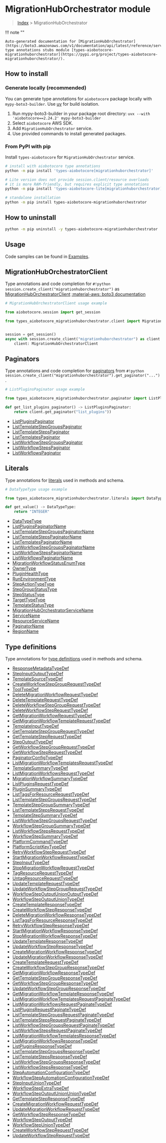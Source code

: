 # MigrationHubOrchestrator module

> [Index](../README.md) > MigrationHubOrchestrator


!!! note ""

    Auto-generated documentation for [MigrationHubOrchestrator](https://boto3.amazonaws.com/v1/documentation/api/latest/reference/services/migrationhuborchestrator.html#migrationhuborchestrator)
    type annotations stubs module [types-aiobotocore-migrationhuborchestrator](https://pypi.org/project/types-aiobotocore-migrationhuborchestrator/).

## How to install

### Generate locally (recommended)

You can generate type annotations for `aiobotocore` package locally with `mypy-boto3-builder`.
Use [uv](https://docs.astral.sh/uv/getting-started/installation/) for build isolation.

1. Run mypy-boto3-builder in your package root directory: `uvx --with 'aiobotocore==2.24.2' mypy-boto3-builder`
1. Select `aiobotocore` AWS SDK.
1. Add `MigrationHubOrchestrator` service.
1. Use provided commands to install generated packages.



### From PyPI with pip

Install `types-aiobotocore` for `MigrationHubOrchestrator` service.

```bash
# install with aiobotocore type annotations
python -m pip install 'types-aiobotocore[migrationhuborchestrator]'

# Lite version does not provide session.client/resource overloads
# it is more RAM-friendly, but requires explicit type annotations
python -m pip install 'types-aiobotocore-lite[migrationhuborchestrator]'

# standalone installation
python -m pip install types-aiobotocore-migrationhuborchestrator
```



## How to uninstall

```bash
python -m pip uninstall -y types-aiobotocore-migrationhuborchestrator
```

## Usage

Code samples can be found in [Examples](./usage.md).

## MigrationHubOrchestratorClient

Type annotations and code completion for  `#!python session.create_client("migrationhuborchestrator")` as [MigrationHubOrchestratorClient](./client.md)
[:material-aws: boto3 documentation](https://boto3.amazonaws.com/v1/documentation/api/latest/reference/services/migrationhuborchestrator.html#MigrationHubOrchestrator.Client)

```python
# MigrationHubOrchestratorClient usage example

from aiobotocore.session import get_session

from types_aiobotocore_migrationhuborchestrator.client import MigrationHubOrchestratorClient


session = get_session()
async with session.create_client("migrationhuborchestrator") as client:
    client: MigrationHubOrchestratorClient
```


## Paginators

Type annotations and code completion for
[paginators](./paginators.md)
from `#!python session.create_client("migrationhuborchestrator").get_paginator("...")`.

```python
# ListPluginsPaginator usage example

from types_aiobotocore_migrationhuborchestrator.paginator import ListPluginsPaginator

def get_list_plugins_paginator() -> ListPluginsPaginator:
    return client.get_paginator("list_plugins"))
```

- [ListPluginsPaginator](./paginators.md#listpluginspaginator)
- [ListTemplateStepGroupsPaginator](./paginators.md#listtemplatestepgroupspaginator)
- [ListTemplateStepsPaginator](./paginators.md#listtemplatestepspaginator)
- [ListTemplatesPaginator](./paginators.md#listtemplatespaginator)
- [ListWorkflowStepGroupsPaginator](./paginators.md#listworkflowstepgroupspaginator)
- [ListWorkflowStepsPaginator](./paginators.md#listworkflowstepspaginator)
- [ListWorkflowsPaginator](./paginators.md#listworkflowspaginator)








## Literals

Type annotations for [literals](./literals.md) used in methods and schema.

```python
# DataTypeType usage example

from types_aiobotocore_migrationhuborchestrator.literals import DataTypeType

def get_value() -> DataTypeType:
    return "INTEGER"
```

- [DataTypeType](./literals.md#datatypetype)
- [ListPluginsPaginatorName](./literals.md#listpluginspaginatorname)
- [ListTemplateStepGroupsPaginatorName](./literals.md#listtemplatestepgroupspaginatorname)
- [ListTemplateStepsPaginatorName](./literals.md#listtemplatestepspaginatorname)
- [ListTemplatesPaginatorName](./literals.md#listtemplatespaginatorname)
- [ListWorkflowStepGroupsPaginatorName](./literals.md#listworkflowstepgroupspaginatorname)
- [ListWorkflowStepsPaginatorName](./literals.md#listworkflowstepspaginatorname)
- [ListWorkflowsPaginatorName](./literals.md#listworkflowspaginatorname)
- [MigrationWorkflowStatusEnumType](./literals.md#migrationworkflowstatusenumtype)
- [OwnerType](./literals.md#ownertype)
- [PluginHealthType](./literals.md#pluginhealthtype)
- [RunEnvironmentType](./literals.md#runenvironmenttype)
- [StepActionTypeType](./literals.md#stepactiontypetype)
- [StepGroupStatusType](./literals.md#stepgroupstatustype)
- [StepStatusType](./literals.md#stepstatustype)
- [TargetTypeType](./literals.md#targettypetype)
- [TemplateStatusType](./literals.md#templatestatustype)
- [MigrationHubOrchestratorServiceName](./literals.md#migrationhuborchestratorservicename)
- [ServiceName](./literals.md#servicename)
- [ResourceServiceName](./literals.md#resourceservicename)
- [PaginatorName](./literals.md#paginatorname)
- [RegionName](./literals.md#regionname)




## Type definitions

Type annotations for [type definitions](./type_defs.md) used in methods and schema.

- [ResponseMetadataTypeDef](./type_defs.md#responsemetadatatypedef)
- [StepInputOutputTypeDef](./type_defs.md#stepinputoutputtypedef)
- [TemplateSourceTypeDef](./type_defs.md#templatesourcetypedef)
- [CreateWorkflowStepGroupRequestTypeDef](./type_defs.md#createworkflowstepgrouprequesttypedef)
- [ToolTypeDef](./type_defs.md#tooltypedef)
- [DeleteMigrationWorkflowRequestTypeDef](./type_defs.md#deletemigrationworkflowrequesttypedef)
- [DeleteTemplateRequestTypeDef](./type_defs.md#deletetemplaterequesttypedef)
- [DeleteWorkflowStepGroupRequestTypeDef](./type_defs.md#deleteworkflowstepgrouprequesttypedef)
- [DeleteWorkflowStepRequestTypeDef](./type_defs.md#deleteworkflowsteprequesttypedef)
- [GetMigrationWorkflowRequestTypeDef](./type_defs.md#getmigrationworkflowrequesttypedef)
- [GetMigrationWorkflowTemplateRequestTypeDef](./type_defs.md#getmigrationworkflowtemplaterequesttypedef)
- [TemplateInputTypeDef](./type_defs.md#templateinputtypedef)
- [GetTemplateStepGroupRequestTypeDef](./type_defs.md#gettemplatestepgrouprequesttypedef)
- [GetTemplateStepRequestTypeDef](./type_defs.md#gettemplatesteprequesttypedef)
- [StepOutputTypeDef](./type_defs.md#stepoutputtypedef)
- [GetWorkflowStepGroupRequestTypeDef](./type_defs.md#getworkflowstepgrouprequesttypedef)
- [GetWorkflowStepRequestTypeDef](./type_defs.md#getworkflowsteprequesttypedef)
- [PaginatorConfigTypeDef](./type_defs.md#paginatorconfigtypedef)
- [ListMigrationWorkflowTemplatesRequestTypeDef](./type_defs.md#listmigrationworkflowtemplatesrequesttypedef)
- [TemplateSummaryTypeDef](./type_defs.md#templatesummarytypedef)
- [ListMigrationWorkflowsRequestTypeDef](./type_defs.md#listmigrationworkflowsrequesttypedef)
- [MigrationWorkflowSummaryTypeDef](./type_defs.md#migrationworkflowsummarytypedef)
- [ListPluginsRequestTypeDef](./type_defs.md#listpluginsrequesttypedef)
- [PluginSummaryTypeDef](./type_defs.md#pluginsummarytypedef)
- [ListTagsForResourceRequestTypeDef](./type_defs.md#listtagsforresourcerequesttypedef)
- [ListTemplateStepGroupsRequestTypeDef](./type_defs.md#listtemplatestepgroupsrequesttypedef)
- [TemplateStepGroupSummaryTypeDef](./type_defs.md#templatestepgroupsummarytypedef)
- [ListTemplateStepsRequestTypeDef](./type_defs.md#listtemplatestepsrequesttypedef)
- [TemplateStepSummaryTypeDef](./type_defs.md#templatestepsummarytypedef)
- [ListWorkflowStepGroupsRequestTypeDef](./type_defs.md#listworkflowstepgroupsrequesttypedef)
- [WorkflowStepGroupSummaryTypeDef](./type_defs.md#workflowstepgroupsummarytypedef)
- [ListWorkflowStepsRequestTypeDef](./type_defs.md#listworkflowstepsrequesttypedef)
- [WorkflowStepSummaryTypeDef](./type_defs.md#workflowstepsummarytypedef)
- [PlatformCommandTypeDef](./type_defs.md#platformcommandtypedef)
- [PlatformScriptKeyTypeDef](./type_defs.md#platformscriptkeytypedef)
- [RetryWorkflowStepRequestTypeDef](./type_defs.md#retryworkflowsteprequesttypedef)
- [StartMigrationWorkflowRequestTypeDef](./type_defs.md#startmigrationworkflowrequesttypedef)
- [StepInputTypeDef](./type_defs.md#stepinputtypedef)
- [StopMigrationWorkflowRequestTypeDef](./type_defs.md#stopmigrationworkflowrequesttypedef)
- [TagResourceRequestTypeDef](./type_defs.md#tagresourcerequesttypedef)
- [UntagResourceRequestTypeDef](./type_defs.md#untagresourcerequesttypedef)
- [UpdateTemplateRequestTypeDef](./type_defs.md#updatetemplaterequesttypedef)
- [UpdateWorkflowStepGroupRequestTypeDef](./type_defs.md#updateworkflowstepgrouprequesttypedef)
- [WorkflowStepOutputUnionOutputTypeDef](./type_defs.md#workflowstepoutputunionoutputtypedef)
- [WorkflowStepOutputUnionTypeDef](./type_defs.md#workflowstepoutputuniontypedef)
- [CreateTemplateResponseTypeDef](./type_defs.md#createtemplateresponsetypedef)
- [CreateWorkflowStepResponseTypeDef](./type_defs.md#createworkflowstepresponsetypedef)
- [DeleteMigrationWorkflowResponseTypeDef](./type_defs.md#deletemigrationworkflowresponsetypedef)
- [ListTagsForResourceResponseTypeDef](./type_defs.md#listtagsforresourceresponsetypedef)
- [RetryWorkflowStepResponseTypeDef](./type_defs.md#retryworkflowstepresponsetypedef)
- [StartMigrationWorkflowResponseTypeDef](./type_defs.md#startmigrationworkflowresponsetypedef)
- [StopMigrationWorkflowResponseTypeDef](./type_defs.md#stopmigrationworkflowresponsetypedef)
- [UpdateTemplateResponseTypeDef](./type_defs.md#updatetemplateresponsetypedef)
- [UpdateWorkflowStepResponseTypeDef](./type_defs.md#updateworkflowstepresponsetypedef)
- [CreateMigrationWorkflowResponseTypeDef](./type_defs.md#createmigrationworkflowresponsetypedef)
- [UpdateMigrationWorkflowResponseTypeDef](./type_defs.md#updatemigrationworkflowresponsetypedef)
- [CreateTemplateRequestTypeDef](./type_defs.md#createtemplaterequesttypedef)
- [CreateWorkflowStepGroupResponseTypeDef](./type_defs.md#createworkflowstepgroupresponsetypedef)
- [GetMigrationWorkflowResponseTypeDef](./type_defs.md#getmigrationworkflowresponsetypedef)
- [GetTemplateStepGroupResponseTypeDef](./type_defs.md#gettemplatestepgroupresponsetypedef)
- [GetWorkflowStepGroupResponseTypeDef](./type_defs.md#getworkflowstepgroupresponsetypedef)
- [UpdateWorkflowStepGroupResponseTypeDef](./type_defs.md#updateworkflowstepgroupresponsetypedef)
- [GetMigrationWorkflowTemplateResponseTypeDef](./type_defs.md#getmigrationworkflowtemplateresponsetypedef)
- [ListMigrationWorkflowTemplatesRequestPaginateTypeDef](./type_defs.md#listmigrationworkflowtemplatesrequestpaginatetypedef)
- [ListMigrationWorkflowsRequestPaginateTypeDef](./type_defs.md#listmigrationworkflowsrequestpaginatetypedef)
- [ListPluginsRequestPaginateTypeDef](./type_defs.md#listpluginsrequestpaginatetypedef)
- [ListTemplateStepGroupsRequestPaginateTypeDef](./type_defs.md#listtemplatestepgroupsrequestpaginatetypedef)
- [ListTemplateStepsRequestPaginateTypeDef](./type_defs.md#listtemplatestepsrequestpaginatetypedef)
- [ListWorkflowStepGroupsRequestPaginateTypeDef](./type_defs.md#listworkflowstepgroupsrequestpaginatetypedef)
- [ListWorkflowStepsRequestPaginateTypeDef](./type_defs.md#listworkflowstepsrequestpaginatetypedef)
- [ListMigrationWorkflowTemplatesResponseTypeDef](./type_defs.md#listmigrationworkflowtemplatesresponsetypedef)
- [ListMigrationWorkflowsResponseTypeDef](./type_defs.md#listmigrationworkflowsresponsetypedef)
- [ListPluginsResponseTypeDef](./type_defs.md#listpluginsresponsetypedef)
- [ListTemplateStepGroupsResponseTypeDef](./type_defs.md#listtemplatestepgroupsresponsetypedef)
- [ListTemplateStepsResponseTypeDef](./type_defs.md#listtemplatestepsresponsetypedef)
- [ListWorkflowStepGroupsResponseTypeDef](./type_defs.md#listworkflowstepgroupsresponsetypedef)
- [ListWorkflowStepsResponseTypeDef](./type_defs.md#listworkflowstepsresponsetypedef)
- [StepAutomationConfigurationTypeDef](./type_defs.md#stepautomationconfigurationtypedef)
- [WorkflowStepAutomationConfigurationTypeDef](./type_defs.md#workflowstepautomationconfigurationtypedef)
- [StepInputUnionTypeDef](./type_defs.md#stepinputuniontypedef)
- [WorkflowStepExtraTypeDef](./type_defs.md#workflowstepextratypedef)
- [WorkflowStepOutputUnionUnionTypeDef](./type_defs.md#workflowstepoutputunionuniontypedef)
- [GetTemplateStepResponseTypeDef](./type_defs.md#gettemplatestepresponsetypedef)
- [CreateMigrationWorkflowRequestTypeDef](./type_defs.md#createmigrationworkflowrequesttypedef)
- [UpdateMigrationWorkflowRequestTypeDef](./type_defs.md#updatemigrationworkflowrequesttypedef)
- [GetWorkflowStepResponseTypeDef](./type_defs.md#getworkflowstepresponsetypedef)
- [WorkflowStepOutputTypeDef](./type_defs.md#workflowstepoutputtypedef)
- [WorkflowStepUnionTypeDef](./type_defs.md#workflowstepuniontypedef)
- [CreateWorkflowStepRequestTypeDef](./type_defs.md#createworkflowsteprequesttypedef)
- [UpdateWorkflowStepRequestTypeDef](./type_defs.md#updateworkflowsteprequesttypedef)

